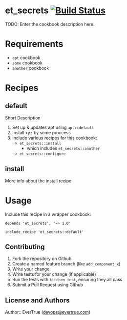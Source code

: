 # et_secrets [![Build Status](https://travis-ci.org/evertrue/et_secrets-cookbook.svg)](https://travis-ci.org/evertrue/et_secrets-cookbook)

TODO: Enter the cookbook description here.

# Requirements

* `apt` cookbook
* `some` cookbook
* `another` cookbook


# Recipes

## default

Short Description

1. Set up & updates apt using `apt::default`
2. Install xyz by some proccess
3. Include various recipes for this cookbook:
    * `et_secrets::install`
        - which includes `et_secrets::another`
    * `et_secrets::configure`

## install

More info about the install recipe

# Usage

Include this recipe in a wrapper cookbook:

```
depends 'et_secrets', '~> 1.0'
```

```
include_recipe 'et_secrets::default'
```

## Contributing

1. Fork the repository on Github
2. Create a named feature branch (like `add_component_x`)
3. Write your change
4. Write tests for your change (if applicable)
5. Run the tests with `kitchen test`, ensuring they all pass
6. Submit a Pull Request using Github

## License and Authors

Author:: EverTrue (devops@evertrue.com)
